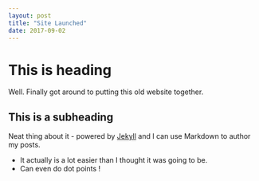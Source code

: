 ```yaml
---
layout: post
title: "Site Launched"
date: 2017-09-02
---
```


# This is heading

Well. Finally got around to putting this old website together. 

## This is a subheading

Neat thing about it - powered by [Jekyll](http://jekyllrb.com) and I can use Markdown to author my posts. 
* It actually is a lot easier than I thought it was going to be.
* Can even do dot points !

